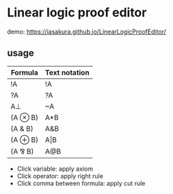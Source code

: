 # Linear logic proof editor

demo: https://iasakura.github.io/LinearLogicProofEditor/

## usage

| Formula | Text notation |
|---|---|
| !A  | !A  |
| ?A  | ?A  |
| A⊥ | ~A  |
|(A ⊗ B)| A\*B|
|(A & B)|	A&B|
|(A ⊕ B)|	A\|B|
|(A ⅋ B)| A@B|

- Click variable: apply axiom
- Click operator: apply right rule
- Click comma between formula: apply cut rule
